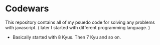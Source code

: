 # Codewars

This repository contains all of my psuedo code for solving any problems with javascript. ( later I started with different programming language. )

- Basically started with 8 Kyus. Then 7 Kyu and so on.
